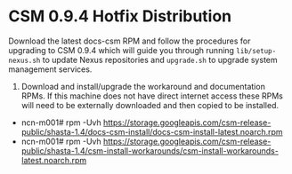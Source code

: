 # CSM 0.9.4 Hotfix Distribution

Download the latest docs-csm RPM and follow the procedures for upgrading to CSM
0.9.4 which will guide you through running `lib/setup-nexus.sh` to update Nexus
repositories and `upgrade.sh` to upgrade system management services.

1. Download and install/upgrade the workaround and documentation RPMs. If this machine does not have direct internet access these RPMs will need to be externally downloaded and then copied to be installed.
- ncn-m001# rpm -Uvh https://storage.googleapis.com/csm-release-public/shasta-1.4/docs-csm-install/docs-csm-install-latest.noarch.rpm
- ncn-m001# rpm -Uvh https://storage.googleapis.com/csm-release-public/shasta-1.4/csm-install-workarounds/csm-install-workarounds-latest.noarch.rpm
